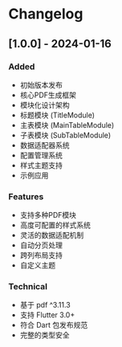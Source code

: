 # Changelog

## [1.0.0] - 2024-01-16

### Added
- 初始版本发布
- 核心PDF生成框架
- 模块化设计架构
- 标题模块 (TitleModule)
- 主表模块 (MainTableModule) 
- 子表模块 (SubTableModule)
- 数据适配器系统
- 配置管理系统
- 样式主题支持
- 示例应用

### Features
- 支持多种PDF模块
- 高度可配置的样式系统
- 灵活的数据适配机制
- 自动分页处理
- 跨列布局支持
- 自定义主题

### Technical
- 基于 pdf ^3.11.3
- 支持 Flutter 3.0+
- 符合 Dart 包发布规范
- 完整的类型安全
